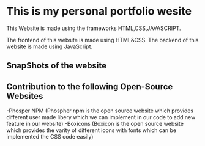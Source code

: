 # This is my personal portfolio wesite

This Website is made using the frameworks HTML,CSS,JAVASCRIPT.

The frontend of this website is made using HTML&CSS.
The backend of this website is made using JavaScript.

## SnapShots of the website 



## Contribution to the following Open-Source Websites

-Phosper NPM (Phospher npm is the open source website which provides different user made libery which we can implement in our code to add new feature in our website)
-Boxicons (Boxicon is the open source website which provides the varity of different icons with fonts which can be implemented the CSS code easily)
